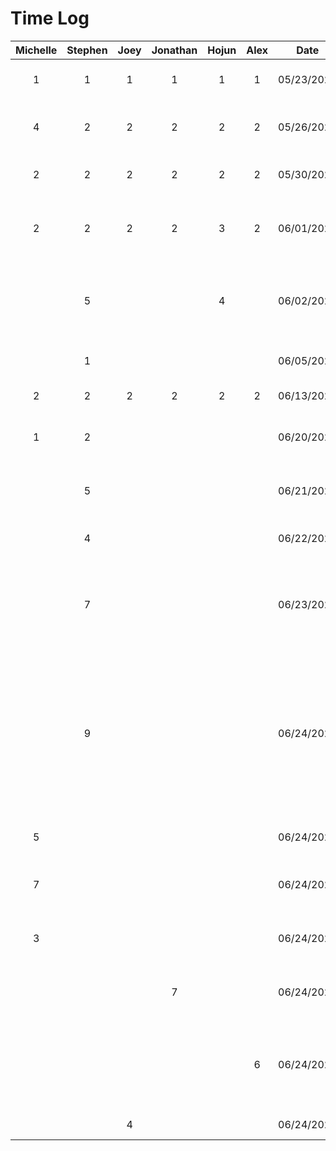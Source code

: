# Time Log
|Michelle|Stephen|Joey |Jonathan|Hojun|Alex |Date |Task|
|:------:|:-----:|:---:|:------:|:---:|:--:|:---:|:---|
|1       |1      |1    |1       |1    |1   |05/23/2023|Meeting to discuss project ideas|
|4       |2      |2    |2       |2    |2   |05/26/2023|Worked on project proposal presentation|
|2       |2      |2    |2       |2    |2   |05/30/2023|Meeting to discuss new project ideas|
|2       |2      |2    |2       |3    |2   |06/01/2023|Worked on project proposal document and mockups|
|        |5      |     |        |4    |    |06/02/2023|Worked on mockups and finalized project proposal document|
|        |1      |     |        |     |    |06/05/2023|Created new android studio project|
|2       |2      |2    |2       |2    |2   |06/13/2023|Worked on deliverable 2|
|1       |2      |     |        |     |    |06/20/2023|Reorganized and cleaned up project files|
|        |5      |     |        |     |    |06/21/2023|Created expenses page activity UI|
|        |4      |     |        |     |    |06/22/2023|Created new expense page activity UI|
|        |7      |     |        |     |    |06/23/2023|Connected firebase, added expense page functionality, refactored code|
|        |9      |     |        |     |    |06/24/2023|Created register page, added login and register authentication functionality, changed activities to fragments for navigation, added user id functionality to expenses|
|5        |       |     |       |     |    |06/24/2023|Created login page and home page UI|
|7        |       |     |       |     |    |06/24/2023|Created trips page functionality and UI|
|3        |       |     |       |     |    |06/24/2023|Created add new trip functionality and UI|
|        |       |     |7       |     |    |06/24/2023|Created profile page and profile edit page UI|
|        |       |     |        |     |6   |06/24/2023|Worked on Maps, Hamburger Navigation and refactored some code|
|        |       |4    |        |     |    |06/24/2023|Created Find A Pal page UI|
